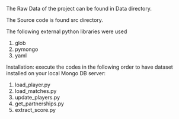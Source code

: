 The Raw Data of the project can be found in Data directory.

The Source code is found src directory.

The following external python libraries were used 
1) glob
2) pymongo
3) yaml

Installation:
execute the codes in the following order to have dataset installed on your local Mongo DB server:
1) load_player.py
2) load_matches.py
3) update_players.py
4) get_partnerships.py
5) extract_score.py

